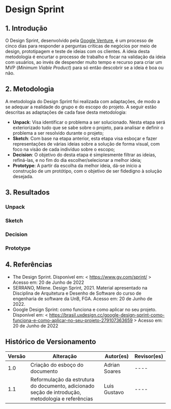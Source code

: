 # Design Sprint

## 1. Introdução

O Design Sprint, desenvolvido pela [Google Venture](https://www.gv.com/), é um processo de cinco dias para responder a perguntas críticas de negócios por meio de design, prototipagem e teste de ideias com os clientes. A ideia desta metodologia é encurtar o processo de trabalho e focar na validação da ideia com usuários, ao invés de despender muito tempo e recurso para criar um MVP (*Minimum Viable Product*) para só então descobrir se a ideia é boa ou não.

## 2. Metodologia

A metodologia do Design Sprint foi realizada com adaptações, de modo a se adequar a realidade do grupo e do escopo do projeto. A seguir estão descritas as adaptações de cada fase desta metodologia:

* **Unpack**: Visa identificar o problema a ser solucionado. Nesta etapa será exteriorizado tudo que se sabe sobre o projeto, para analisar e definir o problema a ser resolvido durante o projeto;
* **Sketch**: Com base na etapa anterior, esta etapa visa esboçar e fazer representações de várias ideias sobre a solução de forma visual, com foco na visão de cada indivíduo sobre o escopo;
* **Decision**: O objetivo do desta etapa é simplesmente filtrar as ideias, refiná-las, e no fim do dia escolher/selecionar a melhor ideia;
* **Prototype**: A partir da escolha da melhor ideia, dá-se início a construção de um protótipo, com o objetivo de ser fidedigno à solução desejada.

## 3. Resultados

### **Unpack**

### **Sketch**

### **Decision**

### **Prototype**

## 4. Referências

* The Design Sprint. Disponível em: < https://www.gv.com/sprint/ > Acesso em: 20 de Junho de 2022
* SERRANO, Milene. Design Sprint, 2021. Material apresentado na Disciplina de Arquitetura e Desenho de Software do curso de engenharia de software da UnB, FGA. Acesso em: 20 de Junho de 2022.
* Google Design Sprint: como funciona e como aplicar no seu projeto. Disponível em: < https://brasil.uxdesign.cc/google-design-sprint-como-funciona-e-como-aplicar-no-seu-projeto-279107363659 > Acesso em: 20 de Junho de 2022

## Histórico de Versionamento

Versão |       Alteração       |    Autor(es)   |    Revisor(es) 
---- | ---- | ---- | ---- 
1.0 | Criação do esboço do documento | Adrian Soares |  ---- 
1.1 | Reformulação da estrutura do documento, adicionado seção de introdução, metodologia e referências | Luis Gustavo |  ---- 